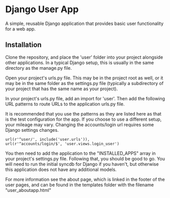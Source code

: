 Django User App
============
A simple, reusable Django application that 
provides basic user functionality for a web app.

Installation
------------
Clone the repository, and place the 'user' folder 
into your project alongside other applications. In 
a typical Django setup, this is usually in the 
same directory as the manage.py file.

Open your project's urls.py file. This may be 
in the project root as well, or it may be in the same 
folder as the settings.py file (typically a subdirectory 
of your project that has the same name as your project).

In your project's urls.py file, add an import for 'user'. 
Then add the following URL patterns to route URLs to the 
application urls.py file. 

It is recommended that you use the patterns as they are listed 
here as that is the test configuration for the app. If you 
choose to use a different setup, your mileage may vary. 
Changing the accounts/login url requires some Django 
settings changes.

	url(r'^user/', include('user.urls')),
	url(r'^accounts/login/$', 'user.views.login_user')

You then need to add the application to the "INSTALLED_APPS" 
array in your project's settings.py file. Following 
that, you should be good to go. You will need to run 
the initial syncdb for Django if you haven't, but 
otherwise this application does not have any additional 
models.

For more information see the about page, which is linked 
in the footer of the user pages, and can be found in 
the templates folder with the filename "user_aboutapp.html"
